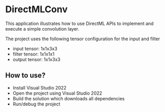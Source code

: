 # DirectMLConv

This application illustrates how to use DirectML APIs to implement and execute a simple convolution layer.

The project uses the following tensor configuration for the input and filter 
- input tensor: 1x1x3x3
- filter tensor: 1x1x1x1
- output tensor: 1x1x3x3

## How to use?
- Install Visual Studio 2022
- Open the project using Visual Studio 2022
- Build the solution which downloads all dependencies
- Run/debug the project